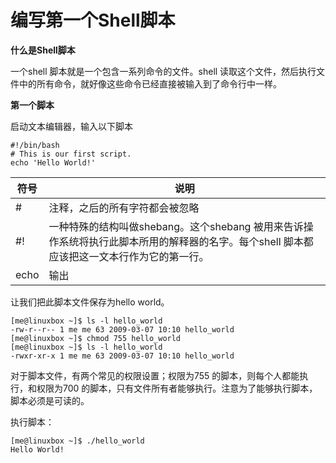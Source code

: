 # 编写第一个Shell脚本

**什么是Shell脚本**

一个shell 脚本就是一个包含一系列命令的文件。shell 读取这个文件，然后执行文件中的所有命令，就好像这些命令已经直接被输入到了命令行中一样。

**第一个脚本**

启动文本编辑器，输入以下脚本

```
#!/bin/bash
# This is our first script.
echo 'Hello World!'
```

| 符号 | 说明                                                         |
| ---- | ------------------------------------------------------------ |
| #    | 注释，之后的所有字符都会被忽略                               |
| #!   | 一种特殊的结构叫做shebang。这个shebang 被用来告诉操作系统将执行此脚本所用的解释器的名字。每个shell 脚本都应该把这一文本行作为它的第一行。 |
| echo | 输出                                                         |

让我们把此脚本文件保存为hello world。

```
[me@linuxbox ~]$ ls -l hello_world
-rw-r--r-- 1 me me 63 2009-03-07 10:10 hello_world
[me@linuxbox ~]$ chmod 755 hello_world
[me@linuxbox ~]$ ls -l hello_world
-rwxr-xr-x 1 me me 63 2009-03-07 10:10 hello_world
```

对于脚本文件，有两个常见的权限设置；权限为755 的脚本，则每个人都能执行，和权限为700 的脚本，只有文件所有者能够执行。注意为了能够执行脚本，脚本必须是可读的。

执行脚本：

```
[me@linuxbox ~]$ ./hello_world
Hello World!
```

